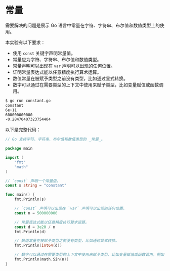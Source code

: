# 常量

需要解决的问题是展示 Go 语言中常量在字符、字符串、布尔值和数值类型上的使用。

本实验有以下要求：

- 使用 `const` 关键字声明常量值。
- 常量应为字符、字符串、布尔值和数值类型。
- 常量声明可以出现在 `var` 声明可以出现的任何位置。
- 证明常量表达式能以任意精度执行算术运算。
- 数值常量在被赋予类型之前没有类型，比如通过显式转换。
- 数字可以通过在需要类型的上下文中使用来赋予类型，比如变量赋值或函数调用。

```sh
$ go run constant.go
constant
6e+11
600000000000
-0.28470407323754404
```

以下是完整代码：

```go
// Go 支持字符、字符串、布尔值和数值类型的 _常量_。

package main

import (
	"fmt"
	"math"
)

// `const` 声明一个常量值。
const s string = "constant"

func main() {
	fmt.Println(s)

	// `const` 声明可以出现在 `var` 声明可以出现的任何位置。
	const n = 500000000

	// 常量表达式能以任意精度执行算术运算。
	const d = 3e20 / n
	fmt.Println(d)

	// 数值常量在被赋予类型之前没有类型，比如通过显式转换。
	fmt.Println(int64(d))

	// 数字可以通过在需要类型的上下文中使用来赋予类型，比如变量赋值或函数调用。例如，这里 `math.Sin` 需要一个 `float64` 类型。
	fmt.Println(math.Sin(n))
}

```
